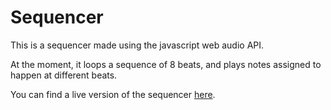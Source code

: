 # Sequencer

This is a sequencer made using the javascript web audio API.

At the moment, it loops a sequence of 8 beats, and plays notes assigned to happen at different beats.

You can find a live version of the sequencer [here](http://178.62.7.11/Sequencer/demo.html).
